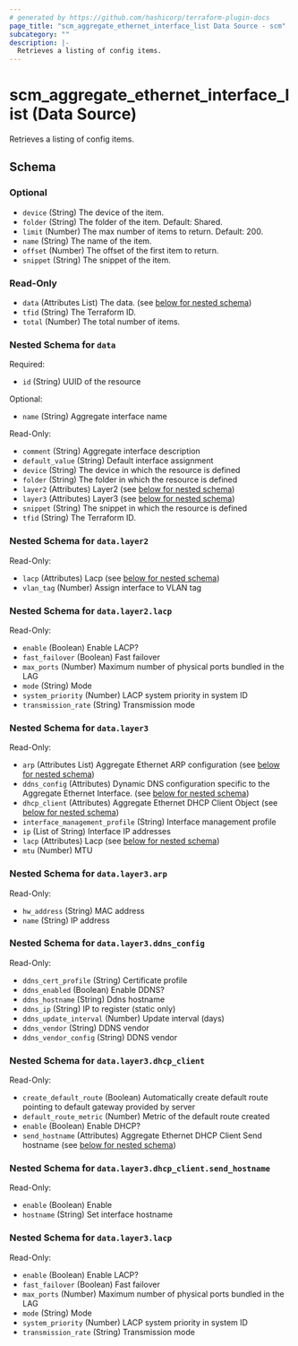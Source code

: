 ```yaml
---
# generated by https://github.com/hashicorp/terraform-plugin-docs
page_title: "scm_aggregate_ethernet_interface_list Data Source - scm"
subcategory: ""
description: |-
  Retrieves a listing of config items.
---
```


# scm_aggregate_ethernet_interface_list (Data Source)

Retrieves a listing of config items.



<!-- schema generated by tfplugindocs -->
## Schema

### Optional

- `device` (String) The device of the item.
- `folder` (String) The folder of the item. Default: Shared.
- `limit` (Number) The max number of items to return. Default: 200.
- `name` (String) The name of the item.
- `offset` (Number) The offset of the first item to return.
- `snippet` (String) The snippet of the item.

### Read-Only

- `data` (Attributes List) The data. (see [below for nested schema](#nestedatt--data))
- `tfid` (String) The Terraform ID.
- `total` (Number) The total number of items.

<a id="nestedatt--data"></a>
### Nested Schema for `data`

Required:

- `id` (String) UUID of the resource

Optional:

- `name` (String) Aggregate interface name

Read-Only:

- `comment` (String) Aggregate interface description
- `default_value` (String) Default interface assignment
- `device` (String) The device in which the resource is defined
- `folder` (String) The folder in which the resource is defined
- `layer2` (Attributes) Layer2 (see [below for nested schema](#nestedatt--data--layer2))
- `layer3` (Attributes) Layer3 (see [below for nested schema](#nestedatt--data--layer3))
- `snippet` (String) The snippet in which the resource is defined
- `tfid` (String) The Terraform ID.

<a id="nestedatt--data--layer2"></a>
### Nested Schema for `data.layer2`

Read-Only:

- `lacp` (Attributes) Lacp (see [below for nested schema](#nestedatt--data--layer2--lacp))
- `vlan_tag` (Number) Assign interface to VLAN tag

<a id="nestedatt--data--layer2--lacp"></a>
### Nested Schema for `data.layer2.lacp`

Read-Only:

- `enable` (Boolean) Enable LACP?
- `fast_failover` (Boolean) Fast failover
- `max_ports` (Number) Maximum number of physical ports bundled in the LAG
- `mode` (String) Mode
- `system_priority` (Number) LACP system priority in system ID
- `transmission_rate` (String) Transmission mode



<a id="nestedatt--data--layer3"></a>
### Nested Schema for `data.layer3`

Read-Only:

- `arp` (Attributes List) Aggregate Ethernet ARP configuration (see [below for nested schema](#nestedatt--data--layer3--arp))
- `ddns_config` (Attributes) Dynamic DNS configuration specific to the Aggregate Ethernet Interface. (see [below for nested schema](#nestedatt--data--layer3--ddns_config))
- `dhcp_client` (Attributes) Aggregate Ethernet DHCP Client Object (see [below for nested schema](#nestedatt--data--layer3--dhcp_client))
- `interface_management_profile` (String) Interface management profile
- `ip` (List of String) Interface IP addresses
- `lacp` (Attributes) Lacp (see [below for nested schema](#nestedatt--data--layer3--lacp))
- `mtu` (Number) MTU

<a id="nestedatt--data--layer3--arp"></a>
### Nested Schema for `data.layer3.arp`

Read-Only:

- `hw_address` (String) MAC address
- `name` (String) IP address


<a id="nestedatt--data--layer3--ddns_config"></a>
### Nested Schema for `data.layer3.ddns_config`

Read-Only:

- `ddns_cert_profile` (String) Certificate profile
- `ddns_enabled` (Boolean) Enable DDNS?
- `ddns_hostname` (String) Ddns hostname
- `ddns_ip` (String) IP to register (static only)
- `ddns_update_interval` (Number) Update interval (days)
- `ddns_vendor` (String) DDNS vendor
- `ddns_vendor_config` (String) DDNS vendor


<a id="nestedatt--data--layer3--dhcp_client"></a>
### Nested Schema for `data.layer3.dhcp_client`

Read-Only:

- `create_default_route` (Boolean) Automatically create default route pointing to default gateway provided by server
- `default_route_metric` (Number) Metric of the default route created
- `enable` (Boolean) Enable DHCP?
- `send_hostname` (Attributes) Aggregate Ethernet DHCP Client Send hostname (see [below for nested schema](#nestedatt--data--layer3--dhcp_client--send_hostname))

<a id="nestedatt--data--layer3--dhcp_client--send_hostname"></a>
### Nested Schema for `data.layer3.dhcp_client.send_hostname`

Read-Only:

- `enable` (Boolean) Enable
- `hostname` (String) Set interface hostname



<a id="nestedatt--data--layer3--lacp"></a>
### Nested Schema for `data.layer3.lacp`

Read-Only:

- `enable` (Boolean) Enable LACP?
- `fast_failover` (Boolean) Fast failover
- `max_ports` (Number) Maximum number of physical ports bundled in the LAG
- `mode` (String) Mode
- `system_priority` (Number) LACP system priority in system ID
- `transmission_rate` (String) Transmission mode
